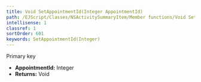 ```yaml
---
title: Void SetAppointmentId(Integer AppointmentId)
path: /EJScript/Classes/NSActivitySummaryItem/Member functions/Void SetAppointmentId(Integer p_0)
intellisense: 1
classref: 1
sortOrder: 601
keywords: SetAppointmentId(Integer)
---
```



Primary key



* **AppointmentId:** Integer
* **Returns:** Void


